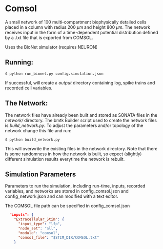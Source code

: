 # Comsol

A small network of 100 multi-compartment biophysically detailed cells placed in a column with radius 200 $\mu m$ and height 800 $\mu m$. 
The network receives input in the form of a time-dependent potential distribution defined by a .txt file that is exported from COMSOL. 

Uses the BioNet simulator (requires NEURON)

## Running:

```
$ python run_bionet.py config.simulation.json
```
If successful, will create a *output* directory containing log, spike trains and recorded cell variables.

## The Network:
The network files have already been built and stored as SONATA files in the *network/* directory. The bmtk Builder
script used to create the network files is *build_network.py*. To adjust the parameters and/or topology of the network
change this file and run:
```
$ python build_network.py
```
This will overwrite the existing files in the network directory. Note that there is some randomness in how the network
is built, so expect (slightly) different simulation results everytime the network is rebuilt.

## Simulation Parameters
Parameters to run the simulation, including run-time, inputs, recorded variables, and networks are stored in config_comsol.json and config_network.json and can modified with a text editor.

The COMSOL file path can be specified in config_comsol.json

```json
  "inputs": {
    "Extracellular_Stim": {
      "input_type": "lfp",
      "node_set": "all",
      "module": "comsol",
      "comsol_file": "$STIM_DIR/COMSOL.txt"
    }
```
